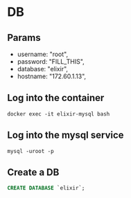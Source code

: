 # DB

## Params

* username: "root",
* password: "FILL_THIS",
* database: "elixir",
* hostname: "172.60.1.13",

## Log into the container

```shell
docker exec -it elixir-mysql bash
```

## Log into the mysql service

```shell
mysql -uroot -p
```
## Create a DB

```sql
CREATE DATABASE `elixir`;
```


